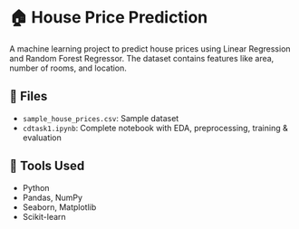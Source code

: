 # 🏠 House Price Prediction

A machine learning project to predict house prices using Linear Regression and Random Forest Regressor. The dataset contains features like area, number of rooms, and location.

## 📁 Files
- `sample_house_prices.csv`: Sample dataset
- `cdtask1.ipynb`: Complete notebook with EDA, preprocessing, training & evaluation

## 🧠 Tools Used
- Python
- Pandas, NumPy
- Seaborn, Matplotlib
- Scikit-learn
